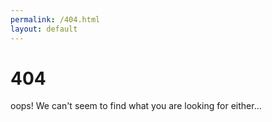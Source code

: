 ```yaml
---
permalink: /404.html
layout: default
---
```


# 404
oops! We can't seem to find what you are looking for either...


